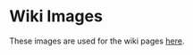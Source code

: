 # Wiki Images

These images are used for the wiki pages [here](https://github.com/obartra/reflex/wiki).
